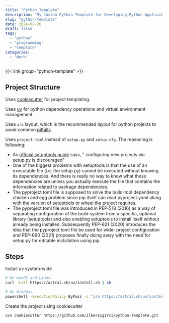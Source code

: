 ```yaml
---
title: "Python Template"
description: "My Custom Python Template for Developing Python Applications Easily"
slug: "python-template"
date: 2024-08-20
draft: false
tags:
  - "python"
  - "programming"
  - "template"
categories:
  - "Work"
---
```


{{< link group="python-template" >}}

## Project Structure

Uses [cookiecutter](https://github.com/cookiecutter/cookiecutter) for project templating.

Uses [uv](https://github.com/astral-sh/uv) for python dependency operations and virtual environment management.

Uses `src` layout, which is the recommended layout for python projects to avoid common [pitfalls](https://blog.ionelmc.ro/2014/05/25/python-packaging/#the-structure).

Uses `project.toml` instead of `setup.py` and `setup.cfg`. The reasoning is following:
  - As [official setuptools guide](https://github.com/pypa/setuptools/blob/main/docs/userguide/quickstart.rst) says, " configuring new projects via setup.py is discouraged"
  - One of the biggest problems with setuptools is that the use of an executable file (i.e. the setup.py) cannot be executed without knowing its dependencies. And there is really no way to know what these dependencies are unless you actually execute the file that contains the information related to package dependencies.
  - The pyproject.toml file is supposed to solve the build-tool dependency chicken and egg problem since pip itself can read pyproject.yoml along with the version of setuptools or wheel the project requires.
  - The pyproject.toml file was introduced in PEP-518 (2016) as a way of separating configuration of the build system from a specific, optional library (setuptools) and also enabling setuptools to install itself without already being installed. Subsequently PEP-621 (2020) introduces the idea that the pyproject.toml file be used for wider project configuration and PEP-660 (2021) proposes finally doing away with the need for setup.py for editable installation using pip.

## Steps

Install uv system-wide

```bash
# On macOS and Linux.
curl -LsSf https://astral.sh/uv/install.sh | sh

# On Windows.
powershell -ExecutionPolicy ByPass -c "irm https://astral.sh/uv/install.ps1 | iex"
```

Create the project using cookiecutter

```bash
uvx cookiecutter https://github.com/ilkersigirci/python-template.git
```

